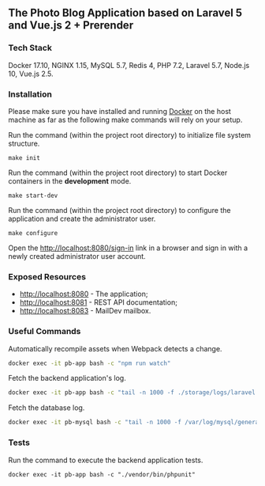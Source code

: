## The Photo Blog Application based on Laravel 5 and Vue.js 2 + Prerender

### Tech Stack

Docker 17.10, NGINX 1.15, MySQL 5.7, Redis 4, PHP 7.2, Laravel 5.7, Node.js 10, Vue.js 2.5.

### Installation

Please make sure you have installed and running [Docker](https://docs.docker.com/) on the host machine as far as the following make commands will rely on your setup.

Run the command (within the project root directory) to initialize file system structure.

```
make init
```

Run the command (within the project root directory) to start Docker containers in the **development** mode.

```
make start-dev
```

Run the command (within the project root directory) to configure the application and create the administrator user.

```
make configure
```

Open the [http://localhost:8080/sign-in](http://localhost:8080/sign-in) link in a browser and sign in with a newly created administrator user account.

### Exposed Resources

* [http://localhost:8080](http://localhost:8080) - The application;
* [http://localhost:8081](http://localhost:8081) - REST API documentation;
* [http://localhost:8083](http://localhost:8083) - MailDev mailbox.

### Useful Commands

Automatically recompile assets when Webpack detects a change.

```bash
docker exec -it pb-app bash -c "npm run watch"
```

Fetch the backend application's log.

```bash
docker exec -it pb-app bash -c "tail -n 1000 -f ./storage/logs/laravel.log"
```

Fetch the database log.

```bash
docker exec -it pb-mysql bash -c "tail -n 1000 -f /var/log/mysql/general.log"
```

### Tests

Run the command to execute the backend application tests.

```
docker exec -it pb-app bash -c "./vendor/bin/phpunit"
```

